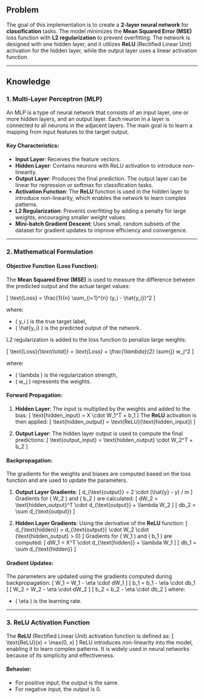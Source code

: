 ## Problem

The goal of this implementation is to create a **2-layer neural network** for **classification** tasks. The model minimizes the **Mean Squared Error (MSE)** loss function with **L2 regularization** to prevent overfitting. The network is designed with one hidden layer, and it utilizes **ReLU** (Rectified Linear Unit) activation for the hidden layer, while the output layer uses a linear activation function.

---

## Knowledge

### 1. **Multi-Layer Perceptron (MLP)**

An MLP is a type of neural network that consists of an input layer, one or more hidden layers, and an output layer. Each neuron in a layer is connected to all neurons in the adjacent layers. The main goal is to learn a mapping from input features to the target output.

#### **Key Characteristics:**
- **Input Layer**: Receives the feature vectors.
- **Hidden Layer**: Contains neurons with ReLU activation to introduce non-linearity.
- **Output Layer**: Produces the final prediction. The output layer can be linear for regression or softmax for classification tasks.
- **Activation Function**: The **ReLU** function is used in the hidden layer to introduce non-linearity, which enables the network to learn complex patterns.
- **L2 Regularization**: Prevents overfitting by adding a penalty for large weights, encouraging smaller weight values.
- **Mini-batch Gradient Descent**: Uses small, random subsets of the dataset for gradient updates to improve efficiency and convergence.

---

### 2. **Mathematical Formulation**

#### **Objective Function (Loss Function):**
The **Mean Squared Error (MSE)** is used to measure the difference between the predicted output and the actual target values:

\[
\text{Loss} = \frac{1}{n} \sum_{i=1}^{n} (y_i - \hat{y_i})^2
\]

where:
- \( y_i \) is the true target label,
- \( \hat{y_i} \) is the predicted output of the network.

L2 regularization is added to the loss function to penalize large weights:

\[
\text{Loss}_{\text{total}} = \text{Loss} + \frac{\lambda}{2} \sum_{j} w_j^2
\]

where:
- \( \lambda \) is the regularization strength,
- \( w_j \) represents the weights.

#### **Forward Propagation:**
1. **Hidden Layer**: The input is multiplied by the weights and added to the bias:
   \[
   \text{hidden\_input} = X \cdot W_1^T + b_1
   \]
   The **ReLU** activation is then applied:
   \[
   \text{hidden\_output} = \text{ReLU}(\text{hidden\_input})
   \]

2. **Output Layer**: The hidden layer output is used to compute the final predictions:
   \[
   \text{output\_input} = \text{hidden\_output} \cdot W_2^T + b_2
   \]

#### **Backpropagation:**
The gradients for the weights and biases are computed based on the loss function and are used to update the parameters.

1. **Output Layer Gradients**:
   \[
   d_{\text{output}} = 2 \cdot (\hat{y} - y) / m
   \]
   Gradients for \( W_2 \) and \( b_2 \) are calculated:
   \[
   dW_2 = \text{hidden\_output}^T \cdot d_{\text{output}} + \lambda W_2
   \]
   \[
   db_2 = \sum d_{\text{output}}
   \]

2. **Hidden Layer Gradients**:
   Using the derivative of the **ReLU** function:
   \[
   d_{\text{hidden}} = d_{\text{output}} \cdot W_2 \cdot (\text{hidden\_output} > 0)
   \]
   Gradients for \( W_1 \) and \( b_1 \) are computed:
   \[
   dW_1 = X^T \cdot d_{\text{hidden}} + \lambda W_1
   \]
   \[
   db_1 = \sum d_{\text{hidden}}
   \]

#### **Gradient Updates:**
The parameters are updated using the gradients computed during backpropagation:
\[
W_1 = W_1 - \eta \cdot dW_1
\]
\[
b_1 = b_1 - \eta \cdot db_1
\]
\[
W_2 = W_2 - \eta \cdot dW_2
\]
\[
b_2 = b_2 - \eta \cdot db_2
\]
where:
- \( \eta \) is the learning rate.

---

### 3. **ReLU Activation Function**
The **ReLU** (Rectified Linear Unit) activation function is defined as:
\[
\text{ReLU}(x) = \max(0, x)
\]
ReLU introduces non-linearity into the model, enabling it to learn complex patterns. It is widely used in neural networks because of its simplicity and effectiveness.

#### **Behavior:**
- For positive input, the output is the same.
- For negative input, the output is 0.
